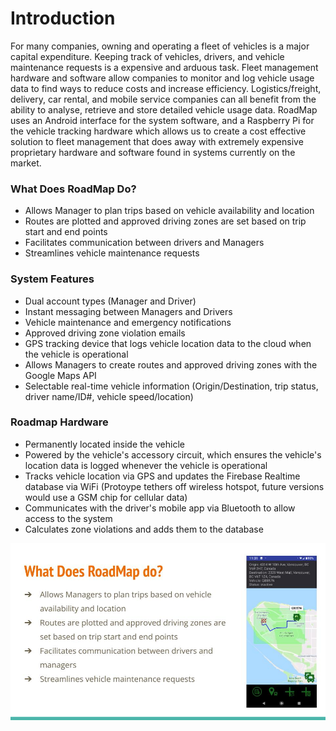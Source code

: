 # Introduction #

For many companies, owning and operating a fleet of vehicles is a major capital expenditure.  Keeping track of vehicles, drivers, and vehicle maintenance requests is a expensive and arduous task. Fleet management hardware and software allow companies to monitor and  log vehicle usage data to find ways to reduce costs and increase efficiency.  Logistics/freight, delivery, car rental, and mobile service companies can all benefit from the ability to analyse, retrieve and store detailed vehicle usage data.  RoadMap uses an Android interface for the system software, and a Raspberry Pi for the vehicle tracking hardware which allows us to create a cost effective solution to fleet management that does away with extremely expensive proprietary hardware and software found in systems currently on the market. 

### What Does RoadMap Do? ###

* Allows Manager to plan trips based on vehicle availability and location
* Routes are plotted and approved driving zones are set based on trip start and end points
* Facilitates communication between drivers and Managers
* Streamlines vehicle maintenance requests

### System Features ###

* Dual account types (Manager and Driver)
* Instant messaging between Managers and Drivers
* Vehicle maintenance and emergency notifications
* Approved driving zone violation emails
* GPS tracking device that logs vehicle location data to the cloud when the vehicle is operational
* Allows Managers to create routes and approved driving zones with the Google Maps API
* Selectable real-time vehicle information (Origin/Destination, trip status, driver name/ID#, vehicle speed/location)


### Roadmap Hardware ###

* Permanently located inside the vehicle
* Powered by the vehicle's accessory circuit, which ensures the vehicle's location data is logged whenever the vehicle is operational
* Tracks vehicle location via GPS and updates the Firebase Realtime database via WiFi (Protoype tethers off wireless hotspot, future versions would use a GSM chip for cellular data)
* Communicates with the driver's mobile app via Bluetooth to allow access to the system 
* Calculates zone violations and adds them to the database

![What does Roadmap do](graphics/What_does_roadmap_do.jpg)
